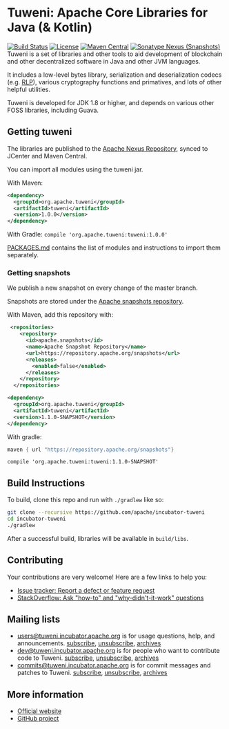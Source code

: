 # Tuweni: Apache Core Libraries for Java (& Kotlin)

[![Build Status](https://builds.apache.org/job/Apache%20Tuweni/job/CI/badge/icon)](https://builds.apache.org/job/Apache%20Tuweni/job/CI/)
[![License](https://img.shields.io/badge/License-Apache%202.0-blue.svg)](https://github.com/incubator-tuweni/blob/master/LICENSE)
[![Maven Central](https://maven-badges.herokuapp.com/maven-central/org.apache.tuweni/tuweni/badge.svg?style=plastic)](https://maven-badges.herokuapp.com/maven-central/org.apache.tuweni/tuweni)
[![Sonatype Nexus (Snapshots)](https://img.shields.io/nexus/s/https/repository.apache.org/org.apache.tuweni/tuweni.svg)](https://repository.apache.org/content/repositories/snapshots/org/apache/tuweni/tuweni/)
Tuweni is a set of libraries and other tools to aid development of blockchain and other decentralized software in Java and other JVM languages.

It includes a low-level bytes library, serialization and deserialization codecs (e.g. [RLP](https://github.com/ethereum/wiki/wiki/RLP)), various cryptography functions and primatives, and lots of other helpful utilities.

Tuweni is developed for JDK 1.8 or higher, and depends on various other FOSS libraries, including Guava.

## Getting tuweni

The libraries are published to the [Apache Nexus Repository](https://repository.apache.org/), synced to JCenter and Maven Central.

You can import all modules using the tuweni jar.

With Maven:
```xml
<dependency>
  <groupId>org.apache.tuweni</groupId>
  <artifactId>tuweni</artifactId>
  <version>1.0.0</version>
</dependency>
```

With Gradle: `compile 'org.apache.tuweni:tuweni:1.0.0'`

[PACKAGES.md](PACKAGES.md) contains the list of modules and instructions to import them separately.

### Getting snapshots

We publish a new snapshot on every change of the master branch.

Snapshots are stored under the [Apache snapshots repository](https://repository.apache.org/content/repositories/snapshots).

With Maven, add this repository with:
```xml
 <repositories>
    <repository>
      <id>apache.snapshots</id>
      <name>Apache Snapshot Repository</name>
      <url>https://repository.apache.org/snapshots</url>
      <releases>
        <enabled>false</enabled>
      </releases>
    </repository>
  </repositories>
```

```xml
<dependency>
  <groupId>org.apache.tuweni</groupId>
  <artifactId>tuweni</artifactId>
  <version>1.1.0-SNAPSHOT</version>
</dependency>
```

With gradle:
```groovy
maven { url "https://repository.apache.org/snapshots"}
```

`compile 'org.apache.tuweni:tuweni:1.1.0-SNAPSHOT'`

## Build Instructions

To build, clone this repo and run with `./gradlew` like so:

```sh
git clone --recursive https://github.com/apache/incubator-tuweni
cd incubator-tuweni
./gradlew
```

After a successful build, libraries will be available in `build/libs`.

## Contributing

Your contributions are very welcome! Here are a few links to help you:

- [Issue tracker: Report a defect or feature request](https://github.com/apache/incubator-tuweni/issues/new)
- [StackOverflow: Ask "how-to" and "why-didn't-it-work" questions](https://stackoverflow.com/questions/ask?tags=tuweni)

## Mailing lists

- [users@tuweni.incubator.apache.org](users@tuweni.incubator.apache.org) is for usage questions, help, and announcements. [subscribe](users-subscribe@tuweni.incubator.apache.org?subject=send%20this%20email%20to%20subscribe), [unsubscribe](dev-unsubscribe@tuweni.incubator.apache.org?subject=send%20this%20email%20to%20unsubscribe), [archives](https://www.mail-archive.com/users@tuweni.incubator.apache.org/)
- [dev@tuweni.incubator.apache.org](dev@tuweni.incubator.apache.org) is for people who want to contribute code to Tuweni. [subscribe](dev-subscribe@tuweni.incubator.apache.org?subject=send%20this%20email%20to%20subscribe), [unsubscribe](dev-unsubscribe@tuweni.incubator.apache.org?subject=send%20this%20email%20to%20unsubscribe), [archives](https://www.mail-archive.com/dev@tuweni.incubator.apache.org/)
- [commits@tuweni.incubator.apache.org](commits@tuweni.incubator.apache.org) is for commit messages and patches to Tuweni. [subscribe](commits-subscribe@tuweni.incubator.apache.org?subject=send%20this%20email%20to%20subscribe), [unsubscribe](commits-unsubscribe@tuweni.incubator.apache.org?subject=send%20this%20email%20to%20unsubscribe), [archives](https://www.mail-archive.com/commits@tuweni.incubator.apache.org/)

## More information

- [Official website](https://tuweni.apache.org)
- [GitHub project](https://github.com/apache/incubator-tuweni)
